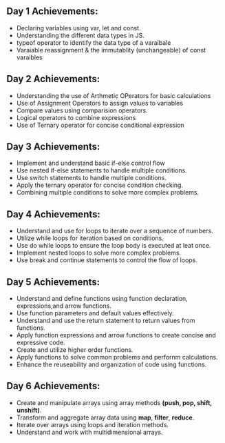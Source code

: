 ## Day 1 Achievements:

- Declaring variables using var, let and const.
- Understanding the different data types in JS.
- typeof operator to identify the data type of a varaibale
- Varaiable reassignment & the immutablity (unchangeable) of const varaibles

## Day 2 Achievements:

- Understanding the use of Arthmetic OPerators for basic calculations
- Use of Assignment Operators to assign values to variables
- Compare values using comparision operators.
- Logical operators to combine expressions
- Use of Ternary operator for concise conditional expression

## Day 3 Achievements:

- Implement and understand basic if-else control flow
- Use nested if-else statements to handle multiple conditions.
- Use switch statements to handle multiple conditions.
- Apply the ternary operator for concise condition checking.
- Combining multiple conditions to solve more complex problems.

## Day 4 Achievements:

- Understand and use for loops to iterate over a sequence of numbers.
- Utilize while loops for iteration based on conditions.
- Use do while loops to ensure the loop body is executed at leat once.
- Implement nested loops to solve more complex problems.
- Use break and continue statements to control the flow of loops.

## Day 5 Achievements:

- Understand and define functions using function declaration, expressions,and arrow functions.
- Use function parameters and default values effectively.
- Understand and use the return statement to return values from functions.
- Apply function expressions and arrow functions to create concise and expressive code.
- Create and utilize higher order functions.
- Apply functions to solve common problems and perfornm calculations.
- Enhance the reuseability and organization of code using functions.

## Day 6 Achievements:

- Create and manipulate arrays using array methods **(push, pop, shift, unshift)**.
- Transform and aggregate array data using **map**, **filter**, **reduce**.
- Iterate over arrays using loops and iteration methods.
- Understand and work with multidimensional arrays.
